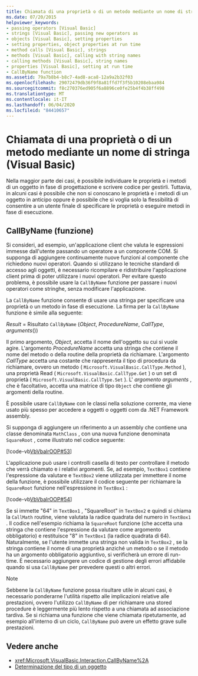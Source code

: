 ```yaml
---
title: Chiamata di una proprietà o di un metodo mediante un nome di stringa
ms.date: 07/20/2015
helpviewer_keywords:
- passing operators [Visual Basic]
- strings [Visual Basic], passing new operators as
- objects [Visual Basic], setting properties
- setting properties, object properties at run time
- method calls [Visual Basic], strings
- methods [Visual Basic], calling with string names
- calling methods [Visual Basic], string names
- properties [Visual Basic], setting at run time
- CallByName function
ms.assetid: 79a7b8b4-b8c7-4ad8-aca8-12a9a2b32f03
ms.openlocfilehash: 29072479db36f9f8a81ffd7f3f5b10208ebaa984
ms.sourcegitcommit: f8c270376ed905f6a8896ce0fe25b4f4b38ff498
ms.translationtype: MT
ms.contentlocale: it-IT
ms.lasthandoff: 06/04/2020
ms.locfileid: "84410657"
---
```

# <a name="calling-a-property-or-method-using-a-string-name-visual-basic"></a>Chiamata di una proprietà o di un metodo mediante un nome di stringa (Visual Basic)
Nella maggior parte dei casi, è possibile individuare le proprietà e i metodi di un oggetto in fase di progettazione e scrivere codice per gestirli. Tuttavia, in alcuni casi è possibile che non si conoscano le proprietà e i metodi di un oggetto in anticipo oppure è possibile che si voglia solo la flessibilità di consentire a un utente finale di specificare le proprietà o eseguire metodi in fase di esecuzione.  
  
## <a name="callbyname-function"></a>CallByName (funzione)  
 Si consideri, ad esempio, un'applicazione client che valuta le espressioni immesse dall'utente passando un operatore a un componente COM. Si supponga di aggiungere continuamente nuove funzioni al componente che richiedono nuovi operatori. Quando si utilizzano le tecniche standard di accesso agli oggetti, è necessario ricompilare e ridistribuire l'applicazione client prima di poter utilizzare i nuovi operatori. Per evitare questo problema, è possibile usare la `CallByName` funzione per passare i nuovi operatori come stringhe, senza modificare l'applicazione.  
  
 La `CallByName` funzione consente di usare una stringa per specificare una proprietà o un metodo in fase di esecuzione. La firma per la `CallByName` funzione è simile alla seguente:  
  
 *Result*  =  Risultato `CallByName` (*Object*, *ProcedureName*, *CallType*, *arguments*())  
  
 Il primo argomento, *Object*, accetta il nome dell'oggetto su cui si vuole agire. L'argomento *ProcedureName* accetta una stringa che contiene il nome del metodo o della routine della proprietà da richiamare. L'argomento *CallType* accetta una costante che rappresenta il tipo di procedura da richiamare, ovvero un metodo ( `Microsoft.VisualBasic.CallType.Method` ), una proprietà Read ( `Microsoft.VisualBasic.CallType.Get` ) o un set di proprietà ( `Microsoft.VisualBasic.CallType.Set` ). L' *argomento arguments* , che è facoltativo, accetta una matrice di tipo `Object` che contiene gli argomenti della routine.  
  
 È possibile usare `CallByName` con le classi nella soluzione corrente, ma viene usato più spesso per accedere a oggetti o oggetti com da .NET Framework assembly.  
  
 Si supponga di aggiungere un riferimento a un assembly che contiene una classe denominata `MathClass` , con una nuova funzione denominata `SquareRoot` , come illustrato nel codice seguente:  
  
 [!code-vb[VbVbalrOOP#53](~/samples/snippets/visualbasic/VS_Snippets_VBCSharp/VbVbalrOOP/VB/OOP.vb#53)]  
  
 L'applicazione può usare i controlli casella di testo per controllare il metodo che verrà chiamato e i relativi argomenti. Se, ad esempio, `TextBox1` contiene l'espressione da valutare e `TextBox2` viene utilizzata per immettere il nome della funzione, è possibile utilizzare il codice seguente per richiamare la `SquareRoot` funzione nell'espressione in `TextBox1` :  
  
 [!code-vb[VbVbalrOOP#54](~/samples/snippets/visualbasic/VS_Snippets_VBCSharp/VbVbalrOOP/VB/OOP.vb#54)]  
  
 Se si immette "64" in `TextBox1` , "SquareRoot" in `TextBox2` e quindi si chiama la `CallMath` routine, viene valutata la radice quadrata del numero in `TextBox1` . Il codice nell'esempio richiama la `SquareRoot` funzione (che accetta una stringa che contiene l'espressione da valutare come argomento obbligatorio) e restituisce "8" in `TextBox1` (la radice quadrata di 64). Naturalmente, se l'utente immette una stringa non valida in `TextBox2` , se la stringa contiene il nome di una proprietà anziché un metodo o se il metodo ha un argomento obbligatorio aggiuntivo, si verificherà un errore di run-time. È necessario aggiungere un codice di gestione degli errori affidabile quando si usa `CallByName` per prevedere questi o altri errori.  
  
> [!NOTE]
> Sebbene la `CallByName` funzione possa risultare utile in alcuni casi, è necessario ponderarne l'utilità rispetto alle implicazioni relative alle prestazioni, ovvero l'utilizzo `CallByName` di per richiamare una stored procedure è leggermente più lento rispetto a una chiamata ad associazione tardiva. Se si richiama una funzione che viene chiamata ripetutamente, ad esempio all'interno di un ciclo, `CallByName` può avere un effetto grave sulle prestazioni.  
  
## <a name="see-also"></a>Vedere anche

- <xref:Microsoft.VisualBasic.Interaction.CallByName%2A>
- [Determinazione del tipo di un oggetto](determining-object-type.md)
